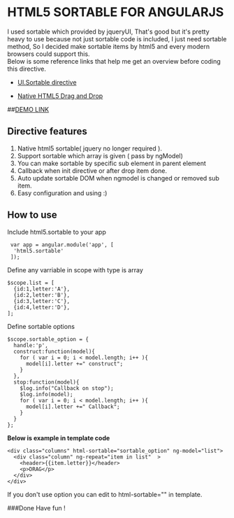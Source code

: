 HTML5 SORTABLE FOR ANGULARJS
=============================

I used sortable which provided by jqueryUI, That's good but it's pretty heavy to use because not just sortable code is included, I just need sortable method, So I decided make sortable items by html5 and every modern browsers could support this.  
Below is some reference links that help me get an overview before coding this directive.  

- [UI.Sortable directive](https://github.com/angular-ui/ui-sortable)

- [Native HTML5 Drag and Drop](http://www.html5rocks.com/en/tutorials/dnd/basics/)

##[DEMO LINK](http://bachvtuan.github.io/html5-sortable-angularjs/)
## Directive features
1.  Native html5 sortable( jquery no longer required ).
2.  Support sortable which array is given ( pass by ngModel)
3.  You can make sortable by specific sub element in parent element
4.  Callback when init directive or after drop item done.
5.  Auto update sortable DOM when ngmodel is changed or removed sub item.
6.  Easy configuration and using :)

## How to use
Include html5.sortable to your app

     var app = angular.module('app', [ 
      'html5.sortable'
     ]);

Define any varriable in scope with type is array

    $scope.list = [
      {id:1,letter:'A'},
      {id:2,letter:'B'},
      {id:3,letter:'C'},
      {id:4,letter:'D'},
    ];
Define sortable options

    $scope.sortable_option = {
      handle:'p',
      construct:function(model){
        for ( var i = 0; i < model.length; i++ ){
          model[i].letter +=" construct";
        }
      },
      stop:function(model){
        $log.info("Callback on stop");
        $log.info(model);
        for ( var i = 0; i < model.length; i++ ){
          model[i].letter +=" Callback";
        }
      }
    };



**Below is example in template code**

    <div class="columns" html-sortable="sortable_option" ng-model="list">
      <div class="column" ng-repeat="item in list"  >
        <header>{{item.letter}}</header>
        <p>DRAG</p>
      </div>
    </div>
 
If you don't use option you can edit to html-sortable="" in template.

###Done
Have fun !